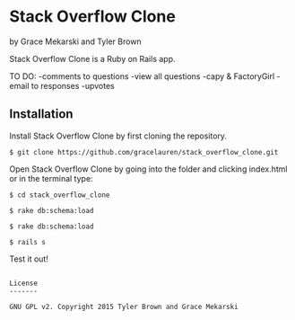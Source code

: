 Stack Overflow Clone
==============

by Grace Mekarski and Tyler Brown

Stack Overflow Clone is a Ruby on Rails app.


TO DO:
-comments to questions
-view all questions
-capy & FactoryGirl
-email to responses
-upvotes

Installation
------------

Install Stack Overflow Clone by first cloning the repository.  
```
$ git clone https://github.com/gracelauren/stack_overflow_clone.git
```

Open Stack Overflow Clone by going into the folder and clicking index.html or in the terminal type:
```
$ cd stack_overflow_clone
```
```
$ rake db:schema:load
```
```
$ rake db:schema:load
```
```
$ rails s
```

Test it out!
```

License
-------

GNU GPL v2. Copyright 2015 Tyler Brown and Grace Mekarski
